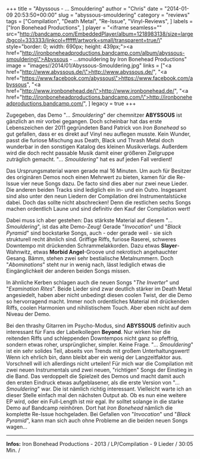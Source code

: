 +++
title = "Abyssous - ... Smouldering"
author = "Chris"
date = "2014-01-09 20:53:50+00:00"
slug = "abyssous-smouldering"
category = "reviews"
tags = ["Compilation", "Death Metal", "Re-Issue", "Vinyl-Reviews", ]
labels = ["Iron Bonehead Productions", ]
player = "<iframe seamless=\"\" src=\"http://bandcamp.com/EmbeddedPlayer/album=1218983138/size=large/bgcol=333333/linkcol=ffffff/artwork=small/transparent=true/\" style=\"border: 0; width: 690px; height: 439px;\"><a href=\"http://ironboneheadproductions.bandcamp.com/album/abyssous-smouldering\">Abyssous - ...smouldering by Iron Bonehead Productions</a></iframe>"
image = "images//2014/01/Abyssous-Smouldering.jpg"
links = ["<a href=\"http://www.abyssous.de/\">http://www.abyssous.de/</a>", "<a href=\"https://www.facebook.com/abyssous\">https://www.facebook.com/abyssous</a>", "<a href=\"http://www.ironbonehead.de/\">http://www.ironbonehead.de/</a>", "<a href=\"http://ironboneheadproductions.bandcamp.com/\">http://ironboneheadproductions.bandcamp.com/</a>", ]
legacy = true
+++

Zugegeben, das Demo "_... Smouldering_" der chemnitzer **ABYSSOUS** ist gänzlich an mir vorbei gegangen. Doch scheinbar hat das erste Lebenszeichen der 2011 gegründeten Band Patrick von _Iron Bonehead_ so gut gefallen, dass er es direkt auf Vinyl neu auflegen musste. Kein Wunder, passt die furiose Mischung aus Death, Black und Thrash Metal doch wunderbar in den sonstigen Katalog des kleinen Musikverlags. Außerdem wird die doch recht passable Musik damit einer größeren Zielgruppe zuträglich gemacht. "_... Smouldering_" hat es auf jeden Fall verdient!

Das Ursprungsmaterial waren gerade mal 16 Minuten. Um auch für Besitzer des originären Demos noch einen Mehrwert zu bieten, kamen für die Re-Issue vier neue Songs dazu. De facto sind dies aber nur zwei neue Lieder. Die anderen beiden Tracks sind lediglich ein In- und ein Outro. Insgesamt sind also unter den neun Liedern der Compilation drei Instrumentalstücke dabei. Doch das sollte nicht abschrecken! Denn die restlichen sechs Songs machen ordentlich Laune und sind definitiv den Kauf der Compilation wert!

Dabei muss ich aber gestehen: Das stärkste Material auf diesem "_... Smouldering_", ist das alte Demo-Zeug! Gerade "_Invocation_" und "_Black Pyramid_" sind bockstarke Songs, auch - oder gerade weil - sie sich strukturell recht ähnlich sind. Griffige Riffs, furiose Raserei, schweres Downtempo mit drückenden Schrammelakkorden. Dazu etwas **Slayer**-Wahnwitz, etwas **Morbid Angel**-Groove und nekrotisch angehauchter Gesang. Bämm, stehen zwei sehr bestialische Metalnummern. Doch "_Abominations_" steht nur in wenig nach, lässt lediglich etwas die Eingänglichkeit der anderen beiden Songs missen.

In ähnliche Kerben schlagen auch die neuen Songs "_The Inverter_" und "_Examination Rites_". Beide Lieder sind zwar deutlich stärker im Death Metal angesiedelt, haben aber nicht unbedingt diesen coolen Twist, der die Demo so hervorragend macht. Immer noch ordentliches Material mit drückenden Riffs, coolen Harmonien und nihilistischem Touch. Aber eben nicht auf dem Niveau der Demo.

Bei den thrashy Gitarren im Psycho-Modus, sind **ABYSSOUS** definitiv auch interessant für Fans der Labelkollegen **Beyond**. Nur wirken hier die reitenden Riffs und schleppenden Downtempos nicht ganz so pfeffrig, sondern etwas roher, ursprünglicher, simpler. Keine Frage. "_... Smouldering_" ist ein sehr solides Teil, abseits von Trends mit großem Unterhaltungswert! Wenn ich ehrlich bin, dann bleibt aber ein wenig der Langzeitfaktor aus. Vorschnell will ich allerdings nicht urteilen! Für mich war die Compilation mit zwei neuen Instrumentals und zwei neuen, "richtigen" Songs der Einstieg in die Band. Das verdoppelt die Spielzeit des Demos und macht damit auch den ersten Eindruck etwas aufgeblasener, als die erste Version von "_... Smouldering_" war. Die ist nämlich richtig interessant. Vielleicht warte ich an dieser Stelle einfach mal den nächsten Output ab. Ob es nun eine weitere EP wird, oder ein Full-Length ist mir egal. Ihr solltet solange in die starke Demo auf Bandcamp reinhören. Dort hat _Iron Bonehead_ nämlich die komplette Re-Issue hochgeladen. Bei Gefallen von "_Invocation_" und "_Black Pyramid_", kann man sich auch ohne Probleme an die beiden neuen Songs wagen...





---
**Infos:**
Iron Bonehead Productions - 2013 / 
LP/Compilation - 9 Lieder / 30:05 Min. / 
